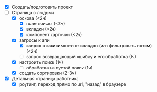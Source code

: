 - [x] Создать/подготовить проект
- [ ] Страница с людьми  
  - [x] основа (<2ч)
    - [x] поле поиска (<2ч)
    - [x] вкладки (<2ч)
    - [x] компонент карточки (<2ч)
  - [x] запросы к апи
    - [x] запрос в зависимости от вкладки ~~(или фильтровать потом)~~ (<2ч)
    - [ ] запрос возвращающий ошибку и его обработка (1ч)
  - [x] настроить поиск (1ч)
    - [ ] обработка на пустой поиск (1ч)
  - [x] создать сортировки (2-3ч)
- [x] Детальная страница работника
    - [x] роутинг, переход прямо по url, "назад" в браузере